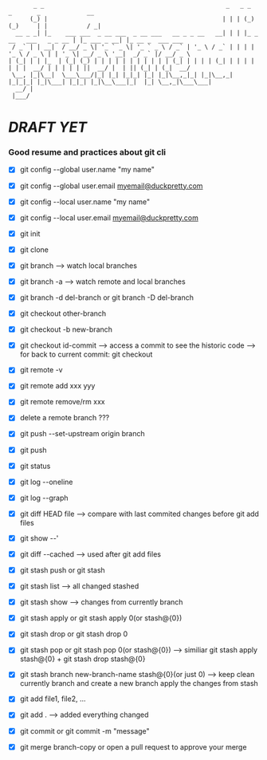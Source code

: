 
```
       _ _                                                   _   _ _              _       _             __               
      (_) |                                                 | | | (_)            (_)     | |           / _|              
  __ _ _| |_    ___ ___  _ __ ___  _ __ ___   __ _ _ __   __| | | |_ _ __   ___   _ _ __ | |_ ___ _ __| |_ __ _  ___ ___ 
 / _` | | __|  / __/ _ \| '_ ` _ \| '_ ` _ \ / _` | '_ \ / _` | | | | '_ \ / _ \ | | '_ \| __/ _ \ '__|  _/ _` |/ __/ _ \
| (_| | | |_  | (_| (_) | | | | | | | | | | | (_| | | | | (_| | | | | | | |  __/ | | | | | ||  __/ |  | || (_| | (_|  __/
 \__, |_|\__|  \___\___/|_| |_| |_|_| |_| |_|\__,_|_| |_|\__,_| |_|_|_| |_|\___| |_|_| |_|\__\___|_|  |_| \__,_|\___\___|
  __/ |                                                                                                                  
 |___/  
```

# *DRAFT YET*


### Good resume and practices about git cli

- [x] git config --global user.name "my name"
- [x] git config --global user.email myemail@duckpretty.com
- [x] git config --local user.name "my name"
- [x] git config --local user.email myemail@duckpretty.com

- [x] git init 
- [x] git clone

- [x] git branch --> watch local branches
- [x] git branch -a --> watch remote and local branches
- [x] git branch -d del-branch or git branch -D del-branch

- [x] git checkout other-branch
- [x] git checkout -b new-branch
- [x] git checkout id-commit --> access a commit to see the historic code --> for back to current commit: git checkout <branch-name>


- [x] git remote -v
- [x] git remote add xxx yyy
- [x] git remote remove/rm xxx
- [x] delete a remote branch ??? 

- [x] git push --set-upstream origin branch
- [x] git push

- [x] git status

- [x] git log --oneline
- [x] git log --graph

- [x] git diff HEAD file --> compare with last commited changes before git add files
- [x] git show --' 
- [x] git diff --cached --> used after git add files

- [x] git stash push or git stash
- [x] git stash list --> all changed stashed
- [x] git stash show --> changes from currently branch
- [x] git stash apply  or git stash apply 0(or stash@{0})
- [x] git stash drop  or git stash drop 0
- [x] git stash pop or git stash pop 0(or stash@{0}) --> similiar git stash apply stash@{0} + git stash drop stash@{0} 
- [x] git stash branch new-branch-name stash@{0}(or just 0) --> keep clean currently branch and create a new branch apply the changes from stash

- [x] git add file1, file2, ...
- [x] git add . --> added everything changed

- [x] git commit or git commit -m "message"

- [x] git merge branch-copy or open a pull request to approve your merge




